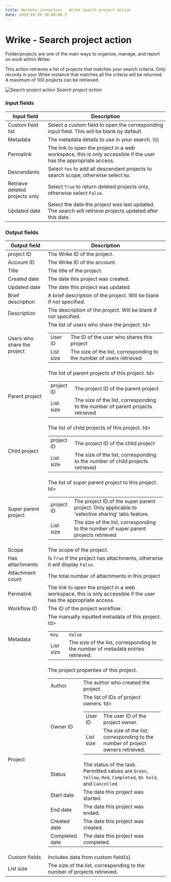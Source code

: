 ```yaml
---
title: Workato connectors - Wrike Search project action
date: 2019-05-30 18:00:00 Z
---
```


# Wrike - Search project action

Folder/projects are one of the main ways to organize, manage, and report on work within Wrike.

This action retrieves a list of projects that matches your search criteria. Only records in your Wrike instance that matches all the criteria will be returned. A maximum of 100 projects can be retrieved.

![Search project action](/assets/images/connectors/Wrike/search-project-action.png)
*Search project action*

### Input fields

<table class="unchanged rich-diff-level-one">
  <thead>
    <tr>
        <th width='25%'>Input field</th>
        <th>Description</th>
    </tr>
  </thead>
  <tbody>
    <tr>
      <td>Custom field list</td>
      <td>
        Select a custom field to open the corresponding input field. This will be blank by default.
      </td>
    </tr>
    <tr>
      <td>Metadata</td>
      <td>
        The metadata details to use in your search.
        \\\\
      </td>
    </tr>
    <tr>
      <td>Permalink</td>
      <td>
        The link to open the project in a web workspace, this is only accessible if the user has the appropriate access. 
      </td>
    </tr>
    <tr>
      <td>Descendants</td>
      <td>
        Select <code>Yes</code> to add all descendant projects to search scope, otherwise select <code>No</code>.
      </td>    
    </tr>
    <tr>
      <td>Retrieve deleted projects only</td>
      <td>
        Select <code>True</code> to return deleted projects only, otherwise select <code>False</code>.
      </td>    
    </tr>
    <tr>
      <td>Updated date</td>
      <td>
        Select the date the project was last updated. The search will retrieve projects updated after this date. 
      </td>
    </tr>
  </tbody>
</table>

### Output fields

<table class="unchanged rich-diff-level-one">
  <thead>
    <tr>
        <th width='25%'>Output field</th>
        <th>Description</th>
    </tr>
  </thead>
  <tbody>
    <tr>
      <td>project ID</td>
      <td>
        The Wrike ID of the project.
      </td>
    </tr>  
    <tr>
      <td>Account ID</td>
      <td>
        The Wrike ID of the account.
      </td>
    </tr>
    <tr>
      <td>Title</td>
      <td>
        The title of the project.
      </td>
    </tr>
    <tr>
      <td>Created date</td>
      <td>
        The date this project was created.
      </td>
    </tr>
    <tr>
      <td>Updated date</td>
      <td>
        The date this project was updated.
      </td>
    </tr>
    <tr>
      <td>Brief description</td>
      <td>
        A brief description of the project. Will be blank if not specified. 
      </td>
    </tr>
    <tr>
      <td>Description</td>
      <td>
        The description of the project. Will be blank if not specified. 
      </td>
    </tr>
    <tr>
      <td>Users who share the project</td>
      <td>
        The list of users who share the project.
        <table>
          <tbody>
            <tr>
              <td>User ID</td>td>
              <td>The ID of the user who shares this project</td>
            </tr>
            <tr>
              <td>List size</td>
              <td>The size of the list, corresponding to the number of users retrieved</td>
            </tr>
          </tbody>
        </table>
      </td>
    </tr>
    <tr>
      <td>Parent project</td>
      <td>
        The list of parent projects of this project.
        <table>
          <tbody>
            <tr>
              <td>project ID</td>td>
              <td>The project ID of the parent project</td>
            </tr>
            <tr>
              <td>List size</td>
              <td>The size of the list, corresponding to the number of parent projects retrieved</td>
            </tr>
          </tbody>
        </table>
      </td>
    </tr>
    <tr>
      <td>Child project</td>
      <td>
        The list of child projects of this project.
        <table>
          <tbody>
            <tr>
              <td>project ID</td>td>
              <td>The project ID of the child project</td>
            </tr>
            <tr>
              <td>List size</td>
              <td>The size of the list, corresponding to the number of child projects retrieved</td>
            </tr>
          </tbody>
        </table>
      </td>
    </tr>
    <tr>
      <td>Super parent project</td>
      <td>
        The list of super parent project to this project.
        <table>
          <tbody>
            <tr>
              <td>project ID</td>td>
              <td>The project ID of the super parent project. Only applicable to 'selective sharing' labs feature.</td>
            </tr>
            <tr>
              <td>List size</td>
              <td>The size of the list, corresponding to the number of super parent projects retrieved</td>
            </tr>
          </tbody>
        </table>
      </td>
    </tr>
    <tr>
      <td>Scope</td>
      <td>
        The scope of the project. 
      </td>
    </tr>
    <tr>
      <td>Has attachments</td>
      <td>
        Is <code>True</code> if the project has attachments, otherwise it will display <code>False</code>. 
      </td>
    </tr>
    <tr>
      <td>Attachment count</td>
      <td>
        The total number of attachments in this project
      </td>
    </tr>
    <tr>
      <td>Permalink</td>
      <td>
        The link to open the project in a web workspace, this is only accessible if the user has the appropriate access. 
      </td>
    </tr>
    <tr>
      <td>Workflow ID</td>
      <td>
        The ID of the project workflow. 
      </td>
    </tr>
    <tr>
      <td>Metadata</td>
      <td>
        The manually inputted metadata of this project.
        <table>
          <tbody>
            <tr>
              <td><code>Key</code></td>td>
              <td><code>Value</code></td>
            </tr>
            <tr>
              <td>List size</td>
              <td>The size of the list, corresponding to the number of metadata entries  retrieved.</td>
            </tr>
          </tbody>
        </table>
      </td>
    </tr>
    <tr>
      <td>Project</td>
      <td>
        The project properties of this project.
        <table>
          <tbody>
            <tr>
              <td>Author</td>
              <td>The author who created the project.</td>
            </tr>
            <tr>
              <td>Owner ID</td>
              <td>
                The list of IDs of project owners.
                <table>
                  <tbody>
                    <tr>
                      <td>User ID</td>td>
                      <td>The user ID of the project owner.</td>
                    </tr>
                    <tr>
                      <td>List size</td>
                      <td>The size of the list, corresponding to the number of project owners retrieved.</td>
                    </tr>
                  </tbody>
                </table>
              </td>
            </tr>
            <tr>
              <td>Status</td>
              <td>The status of the task. Permitted values are <code>Green</code>, <code>Yellow</code>, <code>Red</code>, <code>Completed</code>, <code>On hold</code>, and <code>Cancelled</code>.</td>
            </tr>
            <tr>
              <td>Start date</td>
              <td>The date this project was started.</td>
            </tr>
            <tr>
              <td>End date</td>
              <td>The date this project was ended.</td>
            </tr>
            <tr>
              <td>Created date</td>
              <td>The date this project was created.</td>
            </tr>
            <tr>
              <td>Completed date</td>
              <td>The date this project was completed.</td>
            </tr>
          </tbody>
        </table>
      </td>
    </tr>
    <tr>
      <td>Custom fields</td>
      <td>
        Includes data from custom field(s).
      </td>
    </tr>
    <tr>
      <td>List size</td>
      <td>
        The size of the list, corresponding to the number of projects retrieved.
      </td>
    </tr>
  </tbody>
</table>
